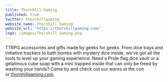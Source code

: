 ```yaml
---
title: Thornhill Gaming
published: true
twitter: thornhillgaming
website_name: Thornhill Gaming
website_url: 'https://thornhillgaming.com/'
logo: /images/Thornhill Gaming.png
---
```


TTRPG accessories and gifts made by geeks for geeks. From dice trays and initiative trackers to bath bombs with mystery dice inside, we've got all the tools to level up your gaming experience. Need a Pride flag dice vault or a gelatinous cube soap with a mini trapped inside that can only be freed by washing your hands? Come by and check out our wares at the con or [thornhillgaming.com](http://thornhillgaming.com/).

